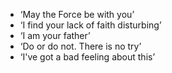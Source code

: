 - ‘May the Force be with you’
- ‘I find your lack of faith disturbing’
- ‘I am your father’
- ‘Do or do not. There is no try’
- ‘I've got a bad feeling about this’

